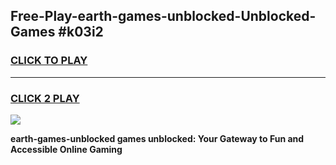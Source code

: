 
## Free-Play-earth-games-unblocked-Unblocked-Games #k03i2
<h3>
<a href="https://news.freeplayer.one?title=earth-games-unblocked&ref=8M">CLICK TO PLAY</a></h3>
<hr>

<h3>
<a href="https://news.freeplayer.one?title=earth-games-unblocked&ref=8M">CLICK 2 PLAY</a>
  
</h3>

<a href="https://news.freeplayer.one?title=earth-games-unblocked&ref=8M"><img src="https://clearcache.store/games.png"></a>


**earth-games-unblocked games unblocked: Your Gateway to Fun and Accessible Online Gaming**

